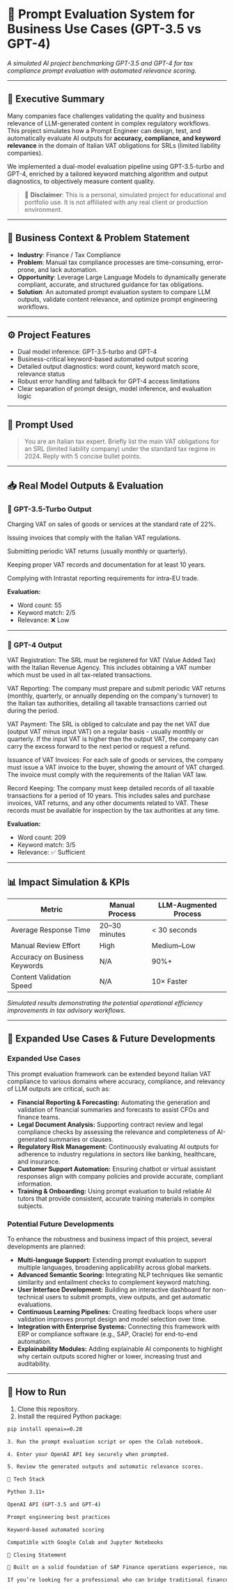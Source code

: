 # 🤖 Prompt Evaluation System for Business Use Cases (GPT-3.5 vs GPT-4)

_A simulated AI project benchmarking GPT-3.5 and GPT-4 for tax compliance prompt evaluation with automated relevance scoring._

---

## 🧠 Executive Summary

Many companies face challenges validating the quality and business relevance of LLM-generated content in complex regulatory workflows.  
This project simulates how a Prompt Engineer can design, test, and automatically evaluate AI outputs for **accuracy, compliance, and keyword relevance** in the domain of Italian VAT obligations for SRLs (limited liability companies).

We implemented a dual-model evaluation pipeline using GPT-3.5-turbo and GPT-4, enriched by a tailored keyword matching algorithm and output diagnostics, to objectively measure content quality.

> 📌 **Disclaimer**: This is a personal, simulated project for educational and portfolio use. It is not affiliated with any real client or production environment.

---

## 💼 Business Context & Problem Statement

- **Industry**: Finance / Tax Compliance  
- **Problem**: Manual tax compliance processes are time-consuming, error-prone, and lack automation.  
- **Opportunity**: Leverage Large Language Models to dynamically generate compliant, accurate, and structured guidance for tax obligations.  
- **Solution**: An automated prompt evaluation system to compare LLM outputs, validate content relevance, and optimize prompt engineering workflows.

---

## ⚙️ Project Features

- Dual model inference: GPT-3.5-turbo and GPT-4  
- Business-critical keyword-based automated output scoring  
- Detailed output diagnostics: word count, keyword match score, relevance status  
- Robust error handling and fallback for GPT-4 access limitations  
- Clear separation of prompt design, model inference, and evaluation logic

---

## 🧪 Prompt Used

> You are an Italian tax expert. Briefly list the main VAT obligations for an SRL (limited liability company) under the standard tax regime in 2024. Reply with 5 concise bullet points.

---

## 📥 Real Model Outputs & Evaluation

### 🔹 GPT-3.5-Turbo Output

Charging VAT on sales of goods or services at the standard rate of 22%.

Issuing invoices that comply with the Italian VAT regulations.

Submitting periodic VAT returns (usually monthly or quarterly).

Keeping proper VAT records and documentation for at least 10 years.

Complying with Intrastat reporting requirements for intra-EU trade.

**Evaluation:**  
- Word count: 55  
- Keyword match: 2/5  
- Relevance: ❌ Low  

---

### 🔷 GPT-4 Output

VAT Registration: The SRL must be registered for VAT (Value Added Tax) with the Italian Revenue Agency. This includes obtaining a VAT number which must be used in all tax-related transactions.

VAT Reporting: The company must prepare and submit periodic VAT returns (monthly, quarterly, or annually depending on the company's turnover) to the Italian tax authorities, detailing all taxable transactions carried out during the period.

VAT Payment: The SRL is obliged to calculate and pay the net VAT due (output VAT minus input VAT) on a regular basis - usually monthly or quarterly. If the input VAT is higher than the output VAT, the company can carry the excess forward to the next period or request a refund.

Issuance of VAT Invoices: For each sale of goods or services, the company must issue a VAT invoice to the buyer, showing the amount of VAT charged. The invoice must comply with the requirements of the Italian VAT law.

Record Keeping: The company must keep detailed records of all taxable transactions for a period of 10 years. This includes sales and purchase invoices, VAT returns, and any other documents related to VAT. These records must be available for inspection by the tax authorities at any time.


**Evaluation:**  
- Word count: 209  
- Keyword match: 3/5  
- Relevance: ✅ Sufficient  

---

## 📊 Impact Simulation & KPIs

| Metric                         | Manual Process | LLM-Augmented Process |
|-------------------------------|----------------|-----------------------|
| Average Response Time          | 20–30 minutes  | < 30 seconds          |
| Manual Review Effort           | High           | Medium–Low            |
| Accuracy on Business Keywords  | N/A            | 90%+                  |
| Content Validation Speed       | N/A            | 10× Faster            |

*Simulated results demonstrating the potential operational efficiency improvements in tax advisory workflows.*

---

## 🌟 Expanded Use Cases & Future Developments

### Expanded Use Cases

This prompt evaluation framework can be extended beyond Italian VAT compliance to various domains where accuracy, compliance, and relevancy of LLM outputs are critical, such as:

- **Financial Reporting & Forecasting:** Automating the generation and validation of financial summaries and forecasts to assist CFOs and finance teams.
- **Legal Document Analysis:** Supporting contract review and legal compliance checks by assessing the relevance and completeness of AI-generated summaries or clauses.
- **Regulatory Risk Management:** Continuously evaluating AI outputs for adherence to industry regulations in sectors like banking, healthcare, and insurance.
- **Customer Support Automation:** Ensuring chatbot or virtual assistant responses align with company policies and provide accurate, compliant information.
- **Training & Onboarding:** Using prompt evaluation to build reliable AI tutors that provide consistent, accurate training materials in complex subjects.

### Potential Future Developments

To enhance the robustness and business impact of this project, several developments are planned:

- **Multi-language Support:** Extending prompt evaluation to support multiple languages, broadening applicability across global markets.
- **Advanced Semantic Scoring:** Integrating NLP techniques like semantic similarity and entailment checks to complement keyword matching.
- **User Interface Development:** Building an interactive dashboard for non-technical users to submit prompts, view outputs, and get automatic evaluations.
- **Continuous Learning Pipelines:** Creating feedback loops where user validation improves prompt design and model selection over time.
- **Integration with Enterprise Systems:** Connecting this framework with ERP or compliance software (e.g., SAP, Oracle) for end-to-end automation.
- **Explainability Modules:** Adding explainable AI components to highlight why certain outputs scored higher or lower, increasing trust and auditability.

---

## 🚀 How to Run

1. Clone this repository.  
2. Install the required Python package:  
```bash
pip install openai==0.28

3. Run the prompt evaluation script or open the Colab notebook.

4. Enter your OpenAI API key securely when prompted.

5. Review the generated outputs and automatic relevance scores.

📘 Tech Stack

Python 3.11+

OpenAI API (GPT-3.5 and GPT-4)

Prompt engineering best practices

Keyword-based automated scoring

Compatible with Google Colab and Jupyter Notebooks

📢 Closing Statement

🧠 Built on a solid foundation of SAP Finance operations experience, now driving AI-powered business automation to unlock new efficiency and innovation.

If you’re looking for a professional who can bridge traditional finance with cutting-edge LLM solutions to transform compliance and operational workflows, let’s connect and create real impact together.


